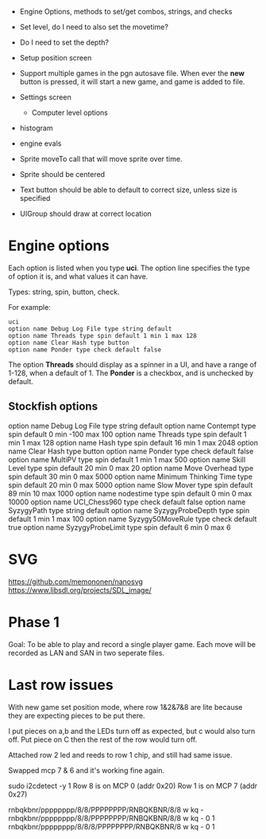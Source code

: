 - Engine Options, methods to set/get combos, strings, and checks
- Set level, do I need to also set the movetime? 
- Do I need to set the depth?


- Setup position screen
- Support multiple games in the pgn autosave file. When ever the **new** button is pressed, it will start a new game, and game is added to file.
- Settings screen
    - Computer level options
- histogram
- engine evals

- Sprite moveTo call that will move sprite over time.
- Sprite should be centered
- Text button should be able to default to correct size, unless size is specified
- UIGroup should draw at correct location

# Engine options
Each option is listed when you type **uci**. The option line specifies the type of option it is, and what values it can have. 

Types: string, spin, button, check.

For example:

    uci
    option name Debug Log File type string default
    option name Threads type spin default 1 min 1 max 128
    option name Clear Hash type button
    option name Ponder type check default false

The option **Threads** should display as a spinner in a UI, and have a range of 1-128, when a default of 1. The **Ponder** is a checkbox, and is unchecked by default.

## Stockfish options
option name Debug Log File type string default
option name Contempt type spin default 0 min -100 max 100
option name Threads type spin default 1 min 1 max 128
option name Hash type spin default 16 min 1 max 2048
option name Clear Hash type button
option name Ponder type check default false
option name MultiPV type spin default 1 min 1 max 500
option name Skill Level type spin default 20 min 0 max 20
option name Move Overhead type spin default 30 min 0 max 5000
option name Minimum Thinking Time type spin default 20 min 0 max 5000
option name Slow Mover type spin default 89 min 10 max 1000
option name nodestime type spin default 0 min 0 max 10000
option name UCI_Chess960 type check default false
option name SyzygyPath type string default <empty>
option name SyzygyProbeDepth type spin default 1 min 1 max 100
option name Syzygy50MoveRule type check default true
option name SyzygyProbeLimit type spin default 6 min 0 max 6

# SVG
https://github.com/memononen/nanosvg
https://www.libsdl.org/projects/SDL_image/

# Phase 1
Goal: To be able to play and record a single player game. Each move will be recorded as LAN and SAN in two seperate files. 

# Last row issues

With new game set position mode, where row 1&2&7&8 are lite because they are expecting pieces to be put there.

I put pieces on a,b and the LEDs turn off as expected, but c would also turn off. Put piece on C then the rest of the row would turn off.

Attached row 2 led and reeds to row 1 chip, and still had same issue.

Swapped mcp 7 & 6 and it's working fine again.

sudo i2cdetect -y 1
Row 8 is on MCP 0 (addr 0x20)
Row 1 is on MCP 7 (addr 0x27)

rnbqkbnr/pppppppp/8/8/PPPPPPPP/RNBQKBNR/8/8 w kq -
rnbqkbnr/pppppppp/8/8/PPPPPPPP/RNBQKBNR/8/8 w kq - 0 1
rnbqkbnr/pppppppp/8/8/8/PPPPPPPP/RNBQKBNR/8 w kq - 0 1